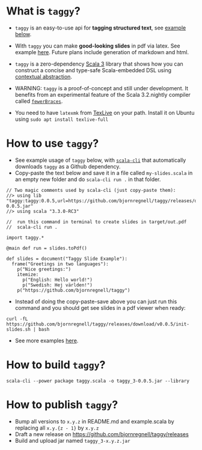 # What is `taggy`?


* `taggy` is an easy-to-use api for **tagging structured text**, see [example below](https://github.com/bjornregnell/taggy#how-to-use-taggy).

* With `taggy` you can make **good-looking slides** in pdf via latex. See example [here](https://github.com/bjornregnell/taggy/releases/download/v0.0.5/out.pdf). Future plans include generation of markdown and html.

* `taggy` is a zero-dependency [Scala 3](https://docs.scala-lang.org/scala3/new-in-scala3.html) library that shows how you can construct a concise and type-safe Scala-embedded DSL using [contextual abstraction](https://docs.scala-lang.org/scala3/reference/contextual/index.html). 

* WARNING: `taggy` is a proof-of-concept and still under development. It benefits from an experimental feature of the Scala 3.2.nightly compiler called [`fewerBraces`](https://docs.scala-lang.org/sips/fewer-braces.html).

* You need to have `latexmk` from [TexLive](https://tug.org/texlive/) on your path. Install it on Ubuntu using `sudo apt install texlive-full`

# How to use `taggy`?

* See example usage of `taggy` below, with [`scala-cli`](https://scala-cli.virtuslab.org/) that automatically downloads `taggy` as a Github dependency. 
* Copy-paste the text below and save it in a file called `my-slides.scala` in an empty new folder and do `scala-cli run .` in that folder.
```
// Two magic comments used by scala-cli (just copy-paste them):
//> using lib "taggy:taggy:0.0.5,url=https://github.com/bjornregnell/taggy/releases/download/v0.0.5/taggy_3-0.0.5.jar"
//> using scala "3.3.0-RC3"

//  run this command in terminal to create slides in target/out.pdf 
//  scala-cli run .

import taggy.*

@main def run = slides.toPdf()

def slides = document("Taggy Slide Example"):
  frame("Greetings in two languages"):
    p("Nice greetings:")
    itemize:
      p("English: Hello world!")
      p("Swedish: Hej världen!")
    p("https://github.com/bjornregnell/taggy")
```

* Instead of doing the copy-paste-save above you can just run this command and you should get see slides in a pdf viewer when ready:
```
curl -fL https://github.com/bjornregnell/taggy/releases/download/v0.0.5/init-slides.sh | bash
```

* See more examples [here](https://github.com/bjornregnell/taggy/tree/main/example.scala).

# How to build `taggy`?

`scala-cli --power package taggy.scala -o taggy_3-0.0.5.jar --library`

# How to publish `taggy`? 

* Bump all versions to `x.y.z` in README.md and example.scala by replacing all `x.y.{z - 1}` by `x.y.z`  
* Draft a new release on https://github.com/bjornregnell/taggy/releases
* Build and upload jar named `taggy_3-x.y.z.jar` 